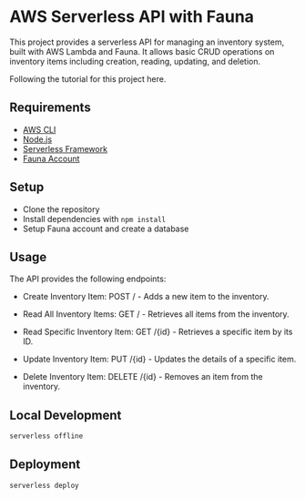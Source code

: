 # AWS Serverless API with Fauna


This project provides a serverless API for managing an inventory system, built with AWS Lambda and Fauna. It allows basic CRUD operations on inventory items including creation, reading, updating, and deletion.

Following the tutorial for this project here. 

## Requirements

* [AWS CLI](https://aws.amazon.com/cli/)
* [Node.js](https://nodejs.org/en/download/)
* [Serverless Framework](https://www.serverless.com/framework/docs/getting-started/)
* [Fauna Account](https://fauna.com/)

## Setup

- Clone the repository
- Install dependencies with `npm install`
- Setup Fauna account and create a database

## Usage

The API provides the following endpoints:

- Create Inventory Item:
POST / - Adds a new item to the inventory.

- Read All Inventory Items:
GET / - Retrieves all items from the inventory.

- Read Specific Inventory Item:
GET /{id} - Retrieves a specific item by its ID.

- Update Inventory Item:
PUT /{id} - Updates the details of a specific item.

- Delete Inventory Item:
DELETE /{id} - Removes an item from the inventory.

## Local Development

```bash
serverless offline
```

## Deployment

```bash
serverless deploy
```